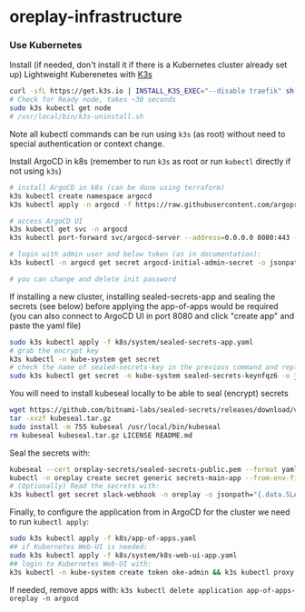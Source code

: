 # oreplay-infrastructure

### Use Kubernetes

Install (if needed, don't install it if there is a Kubernetes cluster already set up) Lightweight Kuberenetes with [K3s](https://docs.k3s.io/installation)

```bash
curl -sfL https://get.k3s.io | INSTALL_K3S_EXEC="--disable traefik" sh -
# Check for Ready node, takes ~30 seconds 
sudo k3s kubectl get node 
# /usr/local/bin/k3s-uninstall.sh
```

Note all kubectl commands can be run using `k3s` (as root) without need to special authentication or context change.

Install ArgoCD in k8s (remember to run `k3s` as root or run `kubectl` directly if not using `k3s`)

```bash
# install ArgoCD in k8s (can be done using terraform)
k3s kubectl create namespace argocd
k3s kubectl apply -n argocd -f https://raw.githubusercontent.com/argoproj/argo-cd/stable/manifests/install.yaml

# access ArgoCD UI
k3s kubectl get svc -n argocd
k3s kubectl port-forward svc/argocd-server --address=0.0.0.0 8080:443 -n argocd

# login with admin user and below token (as in documentation):
k3s kubectl -n argocd get secret argocd-initial-admin-secret -o jsonpath="{.data.password}" | base64 --decode && echo

# you can change and delete init password
```

If installing a new cluster, installing sealed-secrets-app and sealing the secrets (see below) before applying the app-of-apps would be required
(you can also connect to ArgoCD UI in port 8080 and click "create app" and paste the yaml file)

```bash
sudo k3s kubectl apply -f k8s/system/sealed-secrets-app.yaml
# grab the encrypt key
k3s kubectl -n kube-system get secret
# check the name of sealed-secrets-key in the previous command and replace it in the next one
sudo k3s kubectl get secret -n kube-system sealed-secrets-keynfqz6 -o jsonpath="{.data['tls\.crt']}" | base64 -d
```

You will need to install kubeseal locally to be able to seal (encrypt) secrets

```bash
wget https://github.com/bitnami-labs/sealed-secrets/releases/download/v0.17.5/kubeseal-0.17.5-linux-amd64.tar.gz -O kubeseal.tar.gz
tar -xvzf kubeseal.tar.gz
sudo install -m 755 kubeseal /usr/local/bin/kubeseal
rm kubeseal kubeseal.tar.gz LICENSE README.md
```

Seal the secrets with:

```bash
kubeseal --cert oreplay-secrets/sealed-secrets-public.pem --format yaml < oreplay-secrets/slack-webhook-secrets.yaml > k8s/apps/post-sync/sealed-secrets-slack-webhook.yaml
kubectl -n oreplay create secret generic secrets-main-app --from-env-file="oreplay-secrets/oreplay.production.env" --dry-run=client -o json |  kubeseal --cert oreplay-secrets/sealed-secrets-public.pem --format yaml > k8s/apps/sealed-secrets-main-app.yaml
# (Optionally) Read the secrets with:
k3s kubectl get secret slack-webhook -n oreplay -o jsonpath="{.data.SLACK_WEBHOOK_URL}" | base64 -d
```

Finally, to configure the application from in ArgoCD for the cluster we need to run `kubectl apply`:

```bash
sudo k3s kubectl apply -f k8s/app-of-apps.yaml
## if Kubernetes Web-UI is needed:
sudo k3s kubectl apply -f k8s/system/k8s-web-ui-app.yaml
## login to Kubernetes Web-UI with:
k3s kubectl -n kube-system create token oke-admin && k3s kubectl proxy --address=0.0.0.0
```

If needed, remove apps with: `k3s kubectl delete application app-of-apps-oreplay -n argocd`

